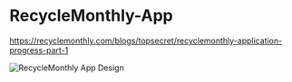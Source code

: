 # RecycleMonthly-App
https://recyclemonthly.com/blogs/topsecret/recyclemonthly-application-progress-part-1

![RecycleMonthly App Design](https://cdn.shopify.com/s/files/1/1938/9817/files/RecycleAppOverview_grande.png?v=1504361248 "RecycleMonthly App Design")
